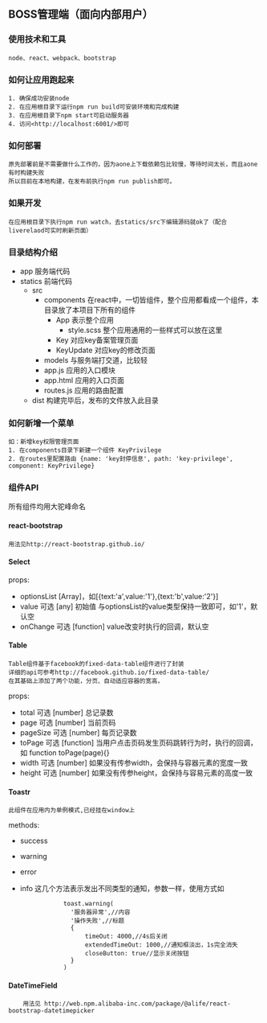 ## BOSS管理端（面向内部用户）

### 使用技术和工具

    node、react、webpack、bootstrap
    
### 如何让应用跑起来

    1. 确保成功安装node
    2. 在应用根目录下运行npm run build可安装环境和完成构建
    3. 在应用根目录下npm start可启动服务器
    4. 访问<http://localhost:6001/>即可

### 如何部署
    原先部署前是不需要做什么工作的，因为aone上下载依赖包比较慢，等待时间太长，而且aone有时构建失败
    所以目前在本地构建，在发布前执行npm run publish即可。
### 如果开发

    在应用根目录下执行npm run watch，去statics/src下编辑源码就ok了（配合liverelaod可实时刷新页面）

### 目录结构介绍

* app 服务端代码
* statics 前端代码
    * src
        * components 在react中，一切皆组件，整个应用都看成一个组件，本目录放了本项目下所有的组件
            * App 表示整个应用
                * style.scss 整个应用通用的一些样式可以放在这里
            * Key 对应key备案管理页面
            * KeyUpdate 对应key的修改页面
        * models 与服务端打交道，比较轻
        * app.js 应用的入口模块
        * app.html 应用的入口页面 
        * routes.js 应用的路由配置
    * dist 构建完毕后，发布的文件放入此目录

### 如何新增一个菜单
    如：新增key权限管理页面
    1. 在components目录下新建一个组件 KeyPrivilege
    2. 在routes里配置路由 {name: 'key封停信息', path: 'key-privilege', component: KeyPrivilege}
 
### 组件API
所有组件均用大驼峰命名

#### react-bootstrap
    
    用法见http://react-bootstrap.github.io/

#### Select
props:
    
* optionsList [Array]，如[{text:'a',value:'1'},{text:'b',value:'2'}]
* value 可选 [any] 初始值 与optionsList的value类型保持一致即可，如'1'，默认空
* onChange 可选 [function] value改变时执行的回调，默认空
    
#### Table
    Table组件基于facebook的fixed-data-table组件进行了封装
    详细的api可参考http://facebook.github.io/fixed-data-table/
    在其基础上添加了两个功能，分页、自动适应容器的宽高，
    
props:

* total 可选 [number] 总记录数
* page 可选 [number] 当前页码
* pageSize 可选 [number] 每页记录数
* toPage 可选 [function] 当用户点击页码发生页码跳转行为时，执行的回调，如 function toPage(page){}
* width 可选 [number] 如果没有传参width，会保持与容器元素的宽度一致
* height 可选 [number] 如果没有传参height，会保持与容易元素的高度一致

#### Toastr
    此组件在应用内为单例模式,已经挂在window上
    
methods:

* success
* warning
* error
* info
这几个方法表示发出不同类型的通知，参数一样，使用方式如 

                  toast.warning(
                    '服务器异常',//内容
                    '操作失败',//标题
                    {
                        timeOut: 4000,//4s后关闭
                        extendedTimeOut: 1000,//通知框淡出，1s完全消失
                        closeButton: true//显示关闭按钮
                    }
                  )
    
#### DateTimeField
        用法见 http://web.npm.alibaba-inc.com/package/@alife/react-bootstrap-datetimepicker